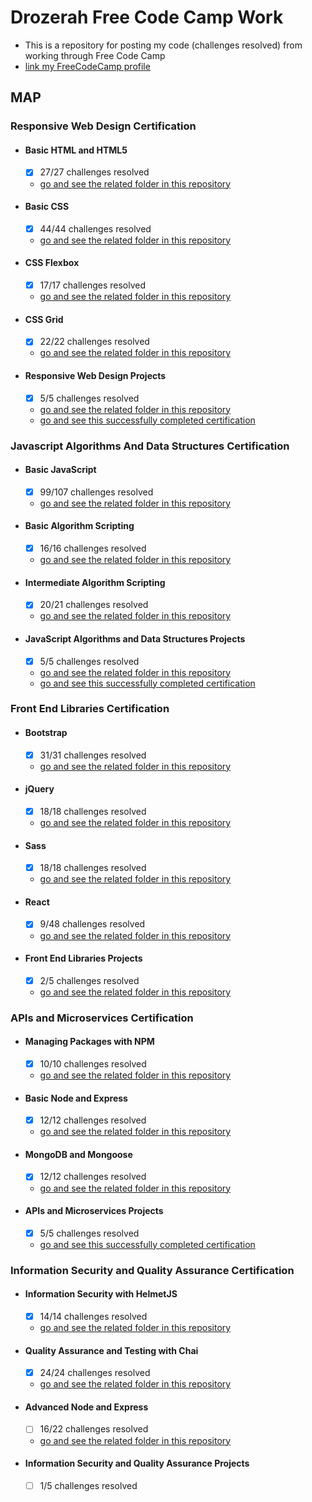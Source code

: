 # Drozerah Free Code Camp Work

* This is a repository for posting my code (challenges resolved) from working through Free Code Camp
* [link my FreeCodeCamp profile](https://www.freecodecamp.org/drozerah)

## MAP

### Responsive Web Design Certification

- #### Basic HTML and HTML5
	- [x] 27/27 challenges resolved
	- [go and see the related folder in this repository](https://github.com/Drozerah/freeCodeCamp-work/tree/master/Responsive_Web_Design_Certification/Basic_HTML_and_HTML5)

- #### Basic CSS
	- [x] 44/44 challenges resolved
	- [go and see the related folder in this repository](https://github.com/Drozerah/freeCodeCamp-work/tree/master/Responsive_Web_Design_Certification/Basic_CSS)

- #### CSS Flexbox
	- [x] 17/17 challenges resolved
	- [go and see the related folder in this repository](https://github.com/Drozerah/freeCodeCamp-work/tree/master/Responsive_Web_Design_Certification/Flexbox)

- #### CSS Grid
	- [x] 22/22 challenges resolved
	- [go and see the related folder in this repository](https://github.com/Drozerah/freeCodeCamp-work/tree/master/Responsive_Web_Design_Certification/CSS_Grid)

- #### Responsive Web Design Projects
	- [x] 5/5 challenges resolved
	- [go and see the related folder in this repository](https://github.com/Drozerah/freeCodeCamp-work/tree/master/Responsive_Web_Design_Certification/Responsive_Web_Design_Projects)
	- [go and see this successfully completed certification](https://www.freecodecamp.org/certification/drozerah/responsive-web-design)

### Javascript Algorithms And Data Structures Certification

- #### Basic JavaScript
	- [x] 99/107 challenges resolved
	- [go and see the related folder in this repository](https://github.com/Drozerah/freeCodeCamp-work/tree/master/Javascript_Algorithms_And_Data_Structures_Certification/Basic_JavaScript)

- #### Basic Algorithm Scripting
	- [x] 16/16 challenges resolved
	- [go and see the related folder in this repository](https://github.com/Drozerah/freeCodeCamp-work/tree/master/Javascript_Algorithms_And_Data_Structures_Certification/Basic_Algorithm_Scripting)

- #### Intermediate Algorithm Scripting
	- [x] 20/21 challenges resolved
	- [go and see the related folder in this repository](https://github.com/Drozerah/freeCodeCamp-work/tree/master/Javascript_Algorithms_And_Data_Structures_Certification/Intermediate_Algorithm_Scripting)

- #### JavaScript Algorithms and Data Structures Projects
	- [x] 5/5 challenges resolved 
	- [go and see the related folder in this repository](https://github.com/Drozerah/freeCodeCamp-work/tree/master/Javascript_Algorithms_And_Data_Structures_Certification/JavaScript_Algorithms_and_Data_Structures_Projects)
	- [go and see this successfully completed certification](https://www.freecodecamp.org/certification/drozerah/javascript-algorithms-and-data-structures)

### Front End Libraries Certification

- #### Bootstrap
	- [x] 31/31 challenges resolved
	- [go and see the related folder in this repository](https://github.com/Drozerah/freeCodeCamp-work/tree/master/Front_End_Libraries_Certification/Bootstrap)

- #### jQuery
	- [x] 18/18 challenges resolved
	- [go and see the related folder in this repository](https://github.com/Drozerah/freeCodeCamp-work/tree/master/Front_End_Libraries_Certification/jQuery)

- #### Sass
	- [x] 18/18 challenges resolved
	- [go and see the related folder in this repository](https://github.com/Drozerah/freeCodeCamp-work/tree/master/Front_End_Libraries_Certification/Sass)

- #### React
	- [x] 9/48 challenges resolved
	- [go and see the related folder in this repository](https://github.com/Drozerah/freeCodeCamp-work/tree/master/Front_End_Libraries_Certification/React)

- #### Front End Libraries Projects
	- [x] 2/5 challenges resolved
	- [go and see the related folder in this repository](https://github.com/Drozerah/freeCodeCamp-work/tree/master/Front_End_Libraries_Certification/Front_End_Libraries_Projects)

### APIs and Microservices Certification

- #### Managing Packages with NPM
	- [x] 10/10 challenges resolved
	- [go and see the related folder in this repository](https://github.com/Drozerah/freeCodeCamp-work/tree/master/APIs_and_Microservices_Certification/Managing_Packages_with_NPM)

- #### Basic Node and Express
	- [x] 12/12 challenges resolved
	- [go and see the related folder in this repository](https://github.com/Drozerah/freeCodeCamp-work/tree/master/APIs_and_Microservices_Certification/Basic_Node_and_Express)

- #### MongoDB and Mongoose
	- [x] 12/12 challenges resolved
	- [go and see the related folder in this repository](https://github.com/Drozerah/freeCodeCamp-work/tree/master/APIs_and_Microservices_Certification/MongoDB_and_Mongoose)

- #### APIs and Microservices Projects
	- [x] 5/5 challenges resolved
	- [go and see this successfully completed certification](https://www.freecodecamp.org/certification/drozerah/apis-and-microservices)

### Information Security and Quality Assurance Certification

- #### Information Security with HelmetJS
	- [x] 14/14 challenges resolved
	- [go and see the related folder in this repository](https://github.com/Drozerah/freeCodeCamp-work/tree/master/Information_Security_and_Quality_Assurance_certification/Information_Security_with_HelmetJS)

- #### Quality Assurance and Testing with Chai
	- [x] 24/24 challenges resolved
	- [go and see the related folder in this repository](https://github.com/Drozerah/freeCodeCamp-work/tree/master/Information_Security_and_Quality_Assurance_certification/Quality_Assurance_and_Testing_with_Chai)
	
- #### Advanced Node and Express
	- [ ] 16/22 challenges resolved
	- [go and see the related folder in this repository](https://github.com/Drozerah/freeCodeCamp-work/tree/master/Information_Security_and_Quality_Assurance_certification/Advanced_Node_and_Express)

- #### Information Security and Quality Assurance Projects
	- [ ] 1/5 challenges resolved

